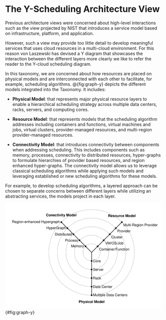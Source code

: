 # The Y-Scheduling Architecture View

Previous architecture views were concerned about high-level interactions
such as the view projected by NIST that introduces a service model based
on infrastructure, platform, and application.

However, such a view may provide too little detail to develop meaningful services that uses cloud resources in a multi-cloud environment. For
this reason von Laszewski has devised a Y diagram that showcases the
interaction between the different layers more clearly we like to refer
the reader to the Y-cloud scheduling diagram.

In this taxonomy, we are concerned about how resources are placed on
physical models and are interconnected with each other to facilitate, for example, scheduling algorithms. @{fig:graph-y} depicts the different
models integrated into the Taxonomy. It includes:

* **Physical Model**: that represents major physical resource layers to
  enable a hierarchical scheduling strategy across multiple data
  centers, racks, servers, and computing cores.

* **Resource Model**: that represents models that the scheduling
  algorithm addresses including containers and functions, virtual
  machines and jobs, virtual clusters, provider-managed resources, and
  multi-region provider-managed resources.

* **Connectivity Model**: that introduces connectivity between components
  when addressing scheduling. This includes components such as memory,
  processes, connectivity to distributed resources, hyper-graphs to
  formulate hierarchies of provider based resources, and region
  enhanced hyper-graphs. The connectivity model allows us to leverage
  classical scheduling algorithms while applying such models and
  leveraging established or new scheduling algorithms for these
  models.

For example, to develop scheduling algorithms, a layered approach can be
chosen to separate concerns between different layers while utilizing an
abstracting services, the models project in each layer.

![Von Laszewski's Y-scheduling Cloud Architecture view](images/y-scheduling.png){#fig:graph-y}

